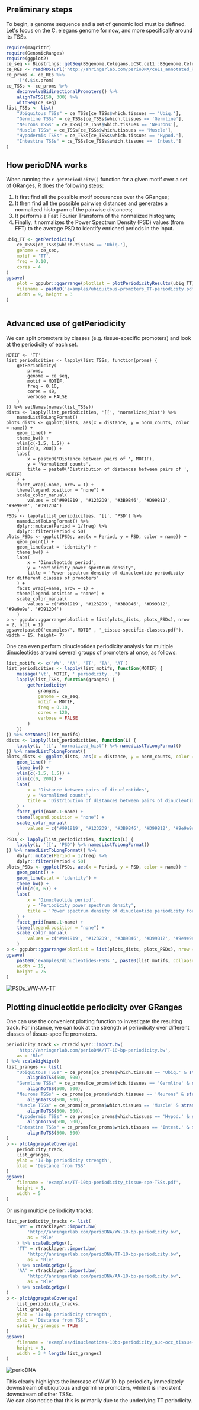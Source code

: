 ## Preliminary steps
To begin, a genome sequence and a set of genomic loci must be defined. Let's 
focus on the C. elegans genome for now, and more specifically around its TSSs. 

```r
require(magrittr)
require(GenomicRanges)
require(ggplot2)
ce_seq <- Biostrings::getSeq(BSgenome.Celegans.UCSC.ce11::BSgenome.Celegans.UCSC.ce11)
ce_REs <- readRDS(url('http://ahringerlab.com/perioDNA/ce11_annotated_REs.rds'))
ce_proms <- ce_REs %>% 
    '['(.$is.prom) 
ce_TSSs <- ce_proms %>% 
    deconvolveBidirectionalPromoters() %>% 
    alignToTSS(50, 300) %>%
    withSeq(ce_seq)
list_TSSs <- list(
    "Ubiquitous TSSs" = ce_TSSs[ce_TSSs$which.tissues == 'Ubiq.'],
    "Germline TSSs" = ce_TSSs[ce_TSSs$which.tissues == 'Germline'], 
    "Neurons TSSs" = ce_TSSs[ce_TSSs$which.tissues == 'Neurons'], 
    "Muscle TSSs" = ce_TSSs[ce_TSSs$which.tissues == 'Muscle'], 
    "Hypodermis TSSs" = ce_TSSs[ce_TSSs$which.tissues == 'Hypod.'], 
    "Intestine TSSs" = ce_TSSs[ce_TSSs$which.tissues == 'Intest.']
)
```

## How perioDNA works

When running the `r getPeriodicity()` function for a given motif over a set of 
GRanges, R does the following steps: 

1. It first find all the possible motif occurences over the GRanges;  
2. It then find all the possible pairwise distances and generates a normalized 
histogram of the pairwise distances;  
3. It performs a Fast Fourier Transform of the normalized histogram; 
4. Finally, it normalizes the Power Spectrum Density (PSD) values (from FFT) to 
the average PSD to identify enriched periods in the input. 

```r
ubiq_TT <- getPeriodicity(
    ce_TSSs[ce_TSSs$which.tissues == 'Ubiq.'], 
    genome = ce_seq, 
    motif = 'TT', 
    freq = 0.10, 
    cores = 4
)
ggsave(
    plot = ggpubr::ggarrange(plotlist = plotPeriodicityResults(ubiq_TT), nrow = 1, ncol = 3),
    filename = paste0('examples/ubiquitous-promoters_TT-periodicity.pdf'), 
    width = 9, height = 3
)
``` 

![]()

## Advanced use of getPeriodicity

We can split promoters by classes (e.g. tissue-specific promoters) and 
look at the periodicity of each set. 

```{r}
MOTIF <- 'TT'
list_periodicities <- lapply(list_TSSs, function(proms) {
    getPeriodicity(
        proms, 
        genome = ce_seq,
        motif = MOTIF, 
        freq = 0.10, 
        cores = 40, 
        verbose = FALSE
    )
}) %>% setNames(names(list_TSSs))
dists <- lapply(list_periodicities, '[[', 'normalized_hist') %>% 
    namedListToLongFormat()
plots_dists <- ggplot(dists, aes(x = distance, y = norm_counts, color = name)) + 
    geom_line() +
    theme_bw() + 
    ylim(c(-1.5, 1.5)) +
    xlim(c(0, 200)) +
    labs(
        x = paste0('Distance between pairs of ', MOTIF), 
        y = 'Normalized counts', 
        title = paste0('Distribution of distances between pairs of ', MOTIF)
    ) + 
    facet_wrap(~name, nrow = 1) + 
    theme(legend.position = "none") + 
    scale_color_manual(
        values = c('#991919', '#1232D9', '#3B9B46', '#D99B12', '#9e9e9e', '#D912D4')
    )
PSDs <- lapply(list_periodicities, '[[', 'PSD') %>% 
    namedListToLongFormat() %>% 
    dplyr::mutate(Period = 1/freq) %>% 
    dplyr::filter(Period < 50)
plots_PSDs <- ggplot(PSDs, aes(x = Period, y = PSD, color = name)) + 
    geom_point() + 
    geom_line(stat = 'identity') +
    theme_bw() + 
    labs(
        x = 'Dinucleotide period', 
        y = 'Periodicity power spectrum density', 
        title = 'Power spectrum density of dinucleotide periodicity for different classes of promoters'
    ) + 
    facet_wrap(~name, nrow = 1) + 
    theme(legend.position = "none") + 
    scale_color_manual(
        values = c('#991919', '#1232D9', '#3B9B46', '#D99B12', '#9e9e9e', '#D912D4')
    )
p <- ggpubr::ggarrange(plotlist = list(plots_dists, plots_PSDs), nrow = 2, ncol = 1)
ggsave(paste0('examples/', MOTIF , '_tissue-specific-classes.pdf'), width = 15, height= 7)
```

One can even perform dinucleotides periodicity analysis for multiple 
dinucleotides around several groups of promoters at once, as follows: 

```r
list_motifs <- c('WW', 'AA', 'TT', 'TA', 'AT')
list_periodicities <- lapply(list_motifs, function(MOTIF) {
    message('\t', MOTIF, ' periodicity...')
    lapply(list_TSSs, function(granges) {
        getPeriodicity(
            granges, 
            genome = ce_seq,
            motif = MOTIF,
            freq = 0.10, 
            cores = 120, 
            verbose = FALSE
        )
    })
}) %>% setNames(list_motifs)
dists <- lapply(list_periodicities, function(L) {
    lapply(L, '[[', 'normalized_hist') %>% namedListToLongFormat()
}) %>% namedListToLongFormat()
plots_dists <- ggplot(dists, aes(x = distance, y = norm_counts, color = name)) + 
    geom_line() +
    theme_bw() + 
    ylim(c(-1.5, 1.5)) +
    xlim(c(0, 200)) +
    labs(
        x = 'Distance between pairs of dinucleotides', 
        y = 'Normalized counts', 
        title = 'Distribution of distances between pairs of dinucleotides'
    ) + 
    facet_grid(name.1~name) + 
    theme(legend.position = "none") + 
    scale_color_manual(
        values = c('#991919', '#1232D9', '#3B9B46', '#D99B12', '#9e9e9e', '#D912D4')
    )
PSDs <- lapply(list_periodicities, function(L) {
    lapply(L, '[[', 'PSD') %>% namedListToLongFormat()
}) %>% namedListToLongFormat() %>% 
    dplyr::mutate(Period = 1/freq) %>% 
    dplyr::filter(Period < 50)
plots_PSDs <- ggplot(PSDs, aes(x = Period, y = PSD, color = name)) + 
    geom_point() + 
    geom_line(stat = 'identity') +
    theme_bw() + 
    ylim(c(0, 6)) + 
    labs(
        x = 'Dinucleotide period', 
        y = 'Periodicity power spectrum density', 
        title = 'Power spectrum density of dinucleotide periodicity for different classes of promoters'
    ) + 
    facet_grid(name.1~name) + 
    theme(legend.position = "none") + 
    scale_color_manual(
        values = c('#991919', '#1232D9', '#3B9B46', '#D99B12', '#9e9e9e', '#D912D4')
    )
p <- ggpubr::ggarrange(plotlist = list(plots_dists, plots_PSDs), nrow = 2, ncol = 1)
ggsave(
    paste0('examples/dinucleotides-PSDs_', paste0(list_motifs, collapse = '-'), '.pdf'), 
    width = 15, 
    height = 25
)
```

![PSDs_WW-AA-TT](examples/png/dinucleotides-PSDs_WW-AA-TT.png)

## Plotting dinucleotide periodicity over GRanges

One can use the convenient plotting function to investigate the resulting track. 
For instance, we can look at the strength of periodicity over different classes 
of tissue-specific promoters. 

```r
periodicity_track <- rtracklayer::import.bw(
    'http://ahringerlab.com/perioDNA/TT-10-bp-periodicity.bw',
    as = 'Rle'
) %>% scaleBigWigs()
list_granges <- list(
    "Ubiquitous TSSs" = ce_proms[ce_proms$which.tissues == 'Ubiq.' & strand(ce_proms) == '+'] %>% 
        alignToTSS(500, 500),
    "Germline TSSs" = ce_proms[ce_proms$which.tissues == 'Germline' & strand(ce_proms) == '+'] %>% 
        alignToTSS(500, 500), 
    "Neurons TSSs" = ce_proms[ce_proms$which.tissues == 'Neurons' & strand(ce_proms) == '+'] %>% 
        alignToTSS(500, 500), 
    "Muscle TSSs" = ce_proms[ce_proms$which.tissues == 'Muscle' & strand(ce_proms) == '+'] %>% 
        alignToTSS(500, 500), 
    "Hypodermis TSSs" = ce_proms[ce_proms$which.tissues == 'Hypod.' & strand(ce_proms) == '+'] %>% 
        alignToTSS(500, 500), 
    "Intestine TSSs" = ce_proms[ce_proms$which.tissues == 'Intest.' & strand(ce_proms) == '+'] %>% 
        alignToTSS(500, 500)
)
p <- plotAggregateCoverage(
    periodicity_track, 
    list_granges, 
    ylab = '10-bp periodicity strength', 
    xlab = 'Distance from TSS'
)
ggsave(
    filename = 'examples/TT-10bp-periodicity_tissue-spe-TSSs.pdf', 
    height = 5, 
    width = 5
)
```

Or using multiple periodicity tracks: 

```r
list_periodicity_tracks <- list(
    'WW' = rtracklayer::import.bw(
        'http://ahringerlab.com/perioDNA/WW-10-bp-periodicity.bw',
        as = 'Rle'
    ) %>% scaleBigWigs(),
    'TT' = rtracklayer::import.bw(
        'http://ahringerlab.com/perioDNA/TT-10-bp-periodicity.bw',
        as = 'Rle'
    ) %>% scaleBigWigs(),
    'AA' = rtracklayer::import.bw(
        'http://ahringerlab.com/perioDNA/AA-10-bp-periodicity.bw',
        as = 'Rle'
    ) %>% scaleBigWigs()
)
p <- plotAggregateCoverage(
    list_periodicity_tracks, 
    list_granges, 
    ylab = '10-bp periodicity strength', 
    xlab = 'Distance from TSS', 
    split_by_granges = TRUE
)
ggsave(
    filename = 'examples/dinucleotides-10bp-periodicity_nuc-occ_tissue-spe-TSSs.pdf', 
    height = 3, 
    width = 3 * length(list_granges)
)
```

![perioDNA](examples/png/WW-10bp-periodicity_tissue-spe-TSS.png)

This clearly highlights the increase of WW 10-bp periodicity immediately 
downstream of ubiquitous and germline promoters, while it is 
inexistent downstream of other TSSs.  
We can also notice that this is primarily due to the underlying TT periodicity.